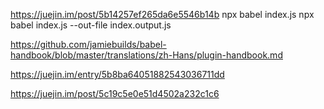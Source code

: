https://juejin.im/post/5b14257ef265da6e5546b14b
 npx babel index.js
 npx babel index.js --out-file index.output.js
 
https://github.com/jamiebuilds/babel-handbook/blob/master/translations/zh-Hans/plugin-handbook.md

https://juejin.im/entry/5b8ba64051882543036711dd

https://juejin.im/post/5c19c5e0e51d4502a232c1c6